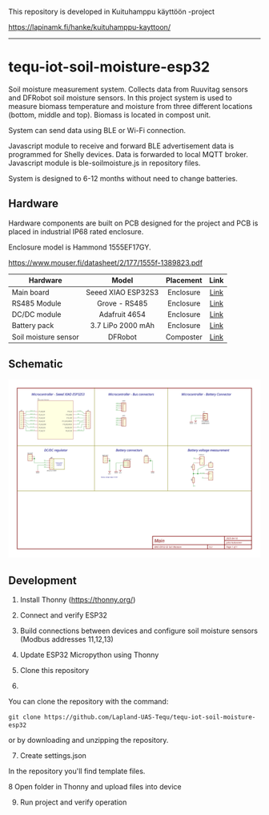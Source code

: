 This repository is developed in Kuituhamppu käyttöön -project

https://lapinamk.fi/hanke/kuituhamppu-kayttoon/

------------------------------------------------------------------------------------

# tequ-iot-soil-moisture-esp32
Soil moisture measurement system. Collects data from Ruuvitag sensors and DFRobot soil moisture sensors. In this project system is used to measure biomass temperature and moisture from three different locations (bottom, middle and top). Biomass is located in compost unit. 

System can send data using BLE or Wi-Fi connection.

Javascript module to receive and forward BLE advertisement data is programmed for Shelly devices. Data is forwarded to local MQTT broker. Javascript module is ble-soilmoisture.js in repository files.

System is designed to 6-12 months without need to change batteries.

## Hardware
Hardware components are built on PCB designed for the project and PCB is placed in industrial IP68 rated enclosure. 

Enclosure model is Hammond 1555EF17GY. 

https://www.mouser.fi/datasheet/2/177/1555f-1389823.pdf


| Hardware               | Model         | Placement       | Link          |
| -------------          |:-------------:| :-------------: | :-------------:|
| Main board             | Seeed XIAO ESP32S3 |  Enclosure     | <a href="https://docs.sixfab.com/docs/sixfab-pico-lte-introduction">Link</a>|
| RS485 Module           | Grove - RS485     |  Enclosure  | <a href="https://wiki.seeedstudio.com/Grove-RS485">Link</a>|
| DC/DC module           | Adafruit 4654     |  Enclosure     | <a href="https://www.adafruit.com/product/4654">Link</a>|
| Battery pack           | 3.7 LiPo 2000 mAh        | Enclosure   | <a href="https://www.suomenakut.fi/akut-ja-paristot/li-polymer-akku-3-7v-2000mah-lp674261-cl-mitat61mm-x-42mm-x-6-1mm/p/100263116540011">Link</a>|
| Soil moisture sensor   | DFRobot       | Composter | <a href="https://wiki.dfrobot.com/RS485_Soil_Sensor_Temperature_Humidity_SKU_SEN0600">Link</a>|


## Schematic

![Soil moisture system schematics](/schematics.png)




## Development

1. Install Thonny (https://thonny.org/)

3. Connect and verify ESP32
   
4. Build connections between devices and configure soil moisture sensors (Modbus addresses 11,12,13)
  
5. Update ESP32 Micropython using Thonny

6. Clone this repository
7. 
You can clone the repository with the command:
```
git clone https://github.com/Lapland-UAS-Tequ/tequ-iot-soil-moisture-esp32
```
or by downloading and unzipping the repository.

7. Create settings.json
   
In the repository you'll find template files. 

8 Open folder in Thonny and upload files into device
 
9. Run project and verify operation
